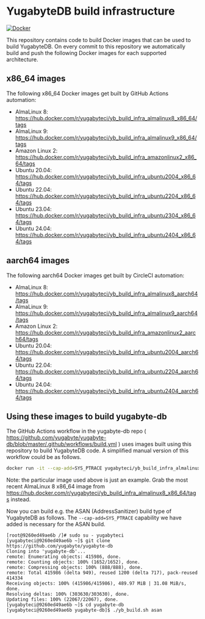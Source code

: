 # YugabyteDB build infrastructure

[![Docker](https://github.com/yugabyte/build-infra/workflows/Docker/badge.svg)](https://github.com/yugabyte/build-infra/actions?query=workflow%3ADocker)

This repository contains code to build Docker images that can be used to build
YugabyteDB. On every commit to this repository we automatically build and push
the following Docker images for each supported architecture.

## x86_64 images

The following x86_64 Docker images get built by GitHub Actions automation:

- AlmaLinux 8: https://hub.docker.com/r/yugabyteci/yb_build_infra_almalinux8_x86_64/tags
- AlmaLinux 9: https://hub.docker.com/r/yugabyteci/yb_build_infra_almalinux9_x86_64/tags
- Amazon Linux 2: https://hub.docker.com/r/yugabyteci/yb_build_infra_amazonlinux2_x86_64/tags
- Ubuntu 20.04: https://hub.docker.com/r/yugabyteci/yb_build_infra_ubuntu2004_x86_64/tags
- Ubuntu 22.04: https://hub.docker.com/r/yugabyteci/yb_build_infra_ubuntu2204_x86_64/tags
- Ubuntu 23.04: https://hub.docker.com/r/yugabyteci/yb_build_infra_ubuntu2304_x86_64/tags
- Ubuntu 24.04: https://hub.docker.com/r/yugabyteci/yb_build_infra_ubuntu2404_x86_64/tags

## aarch64 images

The following aarch64 Docker images get built by CircleCI automation:

- AlmaLinux 8: https://hub.docker.com/r/yugabyteci/yb_build_infra_almalinux8_aarch64/tags
- AlmaLinux 9: https://hub.docker.com/r/yugabyteci/yb_build_infra_almalinux9_aarch64/tags
- Amazon Linux 2: https://hub.docker.com/r/yugabyteci/yb_build_infra_amazonlinux2_aarch64/tags
- Ubuntu 20.04: https://hub.docker.com/r/yugabyteci/yb_build_infra_ubuntu2004_aarch64/tags
- Ubuntu 22.04: https://hub.docker.com/r/yugabyteci/yb_build_infra_ubuntu2204_aarch64/tags
- Ubuntu 24.04: https://hub.docker.com/r/yugabyteci/yb_build_infra_ubuntu2404_aarch64/tags

## Using these images to build yugabyte-db

The GitHub Actions workflow in the yugabyte-db repo ( https://github.com/yugabyte/yugabyte-db/blob/master/.github/workflows/build.yml ) uses images built using this repository to build YugabyteDB code. A simplified manual version of this workflow could be as follows.

```bash
docker run -it --cap-add=SYS_PTRACE yugabyteci/yb_build_infra_almalinux8_x86_64:v2022-10-13T18_10_49`
```
Note: the particular image used above is just an example. Grab the most recent AlmaLinux 8 x86_64 image from https://hub.docker.com/r/yugabyteci/yb_build_infra_almalinux8_x86_64/tags instead.

Now you can build e.g. the ASAN (AddressSanitizer) build type of YugabyteDB as follows. The `--cap-add=SYS_PTRACE` capability we have added is necessary for the ASAN build.
```
[root@9260ed49ae6b /]# sudo su - yugabyteci
[yugabyteci@9260ed49ae6b ~]$ git clone https://github.com/yugabyte/yugabyte-db
Cloning into 'yugabyte-db'...
remote: Enumerating objects: 415986, done.
remote: Counting objects: 100% (1652/1652), done.
remote: Compressing objects: 100% (888/888), done.
remote: Total 415986 (delta 949), reused 1200 (delta 717), pack-reused 414334
Receiving objects: 100% (415986/415986), 489.97 MiB | 31.08 MiB/s, done.
Resolving deltas: 100% (303630/303630), done.
Updating files: 100% (22067/22067), done.
[yugabyteci@9260ed49ae6b ~]$ cd yugabyte-db
[yugabyteci@9260ed49ae6b yugabyte-db]$ ./yb_build.sh asan
```


